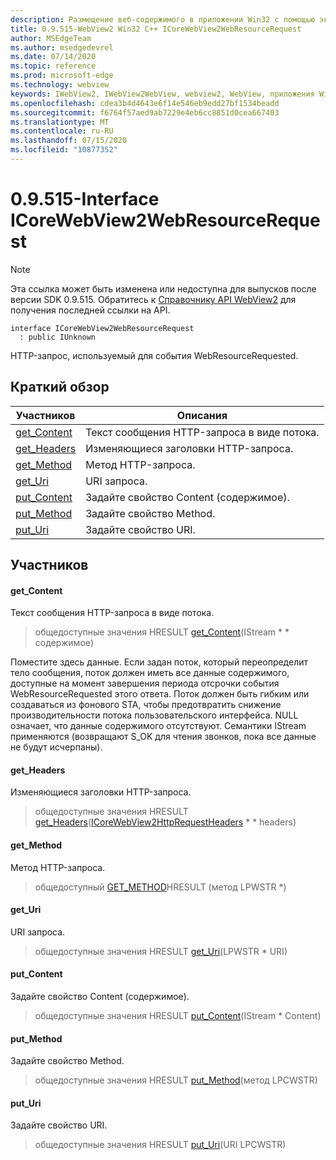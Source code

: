 ```yaml
---
description: Размещение веб-содержимого в приложении Win32 с помощью элемента управления Microsoft Edge WebView2
title: 0.9.515-WebView2 Win32 C++ ICoreWebView2WebResourceRequest
author: MSEdgeTeam
ms.author: msedgedevrel
ms.date: 07/14/2020
ms.topic: reference
ms.prod: microsoft-edge
ms.technology: webview
keywords: IWebView2, IWebView2WebView, webview2, WebView, приложения Win32, Win32, EDGE, ICoreWebView2, ICoreWebView2Controller, элемент управления "веб-браузер", HTML Edge
ms.openlocfilehash: cdea3b4d4643e6f14e546eb9edd27bf1534beadd
ms.sourcegitcommit: f6764f57aed9ab7229e4eb6cc8851d0cea667403
ms.translationtype: MT
ms.contentlocale: ru-RU
ms.lasthandoff: 07/15/2020
ms.locfileid: "10877352"
---
```

# 0.9.515-Interface ICoreWebView2WebResourceRequest 

> [!NOTE]
> Эта ссылка может быть изменена или недоступна для выпусков после версии SDK 0.9.515. Обратитесь к [Справочнику API WebView2](../../../webview2-api-reference.md) для получения последней ссылки на API.

```
interface ICoreWebView2WebResourceRequest
  : public IUnknown
```

HTTP-запрос, используемый для события WebResourceRequested.

## Краткий обзор

 Участников                        | Описания
--------------------------------|---------------------------------------------
[get_Content](#get_content) | Текст сообщения HTTP-запроса в виде потока.
[get_Headers](#get_headers) | Изменяющиеся заголовки HTTP-запроса.
[get_Method](#get_method) | Метод HTTP-запроса.
[get_Uri](#get_uri) | URI запроса.
[put_Content](#put_content) | Задайте свойство Content (содержимое).
[put_Method](#put_method) | Задайте свойство Method.
[put_Uri](#put_uri) | Задайте свойство URI.

## Участников

#### get_Content 

Текст сообщения HTTP-запроса в виде потока.

> общедоступные значения HRESULT [get_Content](#get_content)(IStream * * содержимое)

Поместите здесь данные. Если задан поток, который переопределит тело сообщения, поток должен иметь все данные содержимого, доступные на момент завершения периода отсрочки события WebResourceRequested этого ответа. Поток должен быть гибким или создаваться из фонового STA, чтобы предотвратить снижение производительности потока пользовательского интерфейса. NULL означает, что данные содержимого отсутствуют. Семантики IStream применяются (возвращают S_OK для чтения звонков, пока все данные не будут исчерпаны).

#### get_Headers 

Изменяющиеся заголовки HTTP-запроса.

> общедоступные значения HRESULT [get_Headers](#get_headers)([ICoreWebView2HttpRequestHeaders](icorewebview2httprequestheaders.md) * * headers)

#### get_Method 

Метод HTTP-запроса.

> общедоступный [GET_METHOD](#get_method)HRESULT (метод LPWSTR *)

#### get_Uri 

URI запроса.

> общедоступные значения HRESULT [get_Uri](#get_uri)(LPWSTR * URI)

#### put_Content 

Задайте свойство Content (содержимое).

> общедоступные значения HRESULT [put_Content](#put_content)(IStream * Content)

#### put_Method 

Задайте свойство Method.

> общедоступные значения HRESULT [put_Method](#put_method)(метод LPCWSTR)

#### put_Uri 

Задайте свойство URI.

> общедоступные значения HRESULT [put_Uri](#put_uri)(URI LPCWSTR)

